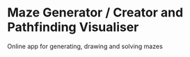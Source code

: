 # Maze Generator / Creator and Pathfinding Visualiser

Online app for generating, drawing and solving mazes
